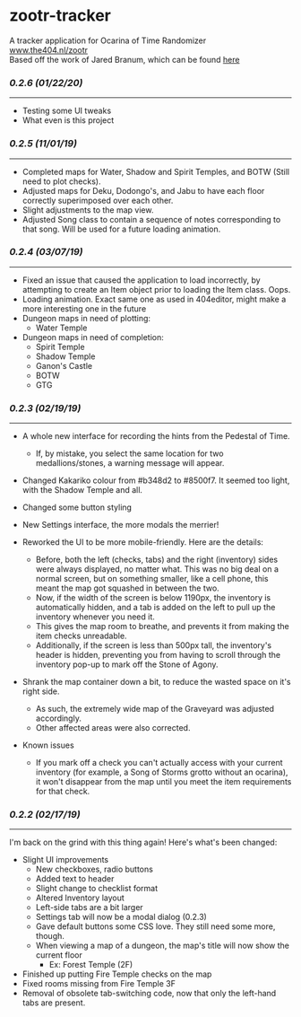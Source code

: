 # zootr-tracker
A tracker application for Ocarina of Time Randomizer  
www.the404.nl/zootr  
Based off the work of Jared Branum, which can be found [here](https://github.com/jaredbranum/zootr-tracker)

### *0.2.6 (01/22/20)*
----------------------
- Testing some UI tweaks
- What even is this project

### *0.2.5 (11/01/19)*
----------------------
- Completed maps for Water, Shadow and Spirit Temples, and BOTW (Still need to plot checks).
- Adjusted maps for Deku, Dodongo's, and Jabu to have each floor correctly superimposed over each other.
- Slight adjustments to the map view.
- Adjusted Song class to contain a sequence of notes corresponding to that song. Will be used for a future loading animation.

### *0.2.4 (03/07/19)*
----------------------
- Fixed an issue that caused the application to load incorrectly, by attempting to create an Item object prior to loading the Item class. Oops.
- Loading animation. Exact same one as used in 404editor, might make a more interesting one in the future
- Dungeon maps in need of plotting:
	- Water Temple
- Dungeon maps in need of completion:
	- Spirit Temple
	- Shadow Temple
	- Ganon's Castle
	- BOTW
	- GTG

### *0.2.3 (02/19/19)*
----------------------
- A whole new interface for recording the hints from the Pedestal of Time.
	- If, by mistake, you select the same location for two medallions/stones, a warning message will appear.
- Changed Kakariko colour from #b348d2 to #8500f7. It seemed too light, with the Shadow Temple and all.
- Changed some button styling
- New Settings interface, the more modals the merrier!
- Reworked the UI to be more mobile-friendly. Here are the details:
	- Before, both the left (checks, tabs) and the right (inventory) sides were always displayed, no matter what. This was no big deal on a normal screen, but on something smaller, like a cell phone, this meant the map got squashed in between the two.
	- Now, if the width of the screen is below 1190px, the inventory is automatically hidden, and a tab is added on the left to pull up the inventory whenever you need it.
	- This gives the map room to breathe, and prevents it from making the item checks unreadable.
	- Additionally, if the screen is less than 500px tall, the inventory's header is hidden, preventing you from having to scroll through the inventory pop-up to mark off the Stone of Agony.
- Shrank the map container down a bit, to reduce the wasted space on it's right side.
	- As such, the extremely wide map of the Graveyard was adjusted accordingly.
	- Other affected areas were also corrected.




- Known issues
	- If you mark off a check you can't actually access with your current inventory (for example, a Song of Storms grotto without an ocarina), it won't disappear from the map until you meet the item requirements for that check.

### *0.2.2 (02/17/19)*
----------------------
I'm back on the grind with this thing again!
Here's what's been changed:
- Slight UI improvements
	- New checkboxes, radio buttons
	- Added text to header
	- Slight change to checklist format
	- Altered Inventory layout
	- Left-side tabs are a bit larger
	- Settings tab will now be a modal dialog (0.2.3)
	- Gave default buttons some CSS love. They still need some more, though.
	- When viewing a map of a dungeon, the map's title will now show the current floor
		- Ex: Forest Temple (2F)
- Finished up putting Fire Temple checks on the map
- Fixed rooms missing from Fire Temple 3F
- Removal of obsolete tab-switching code, now that only the left-hand tabs are present.
